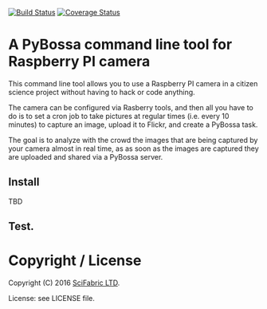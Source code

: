 [![Build Status](https://travis-ci.org/PyBossa/rasberrypi-trapcamera.svg)](https://travis-ci.org/PyBossa/rasberrypi-trapcamera) [![Coverage Status](https://coveralls.io/repos/PyBossa/rasberrypi-trapcamera/badge.svg?branch=master&service=github)](https://coveralls.io/github/PyBossa/rasberrypi-trapcamera?branch=master)
# A PyBossa command line tool for Raspberry PI camera

This command line tool allows you to use a Raspberry PI camera in a 
citizen science project without having to hack or code anything.

The camera can be configured via Rasberry tools, and then all you
have to do is to set a cron job to take pictures at regular times
(i.e. every 10 minutes) to capture an image, upload it to Flickr, and
create a PyBossa task.

The goal is to analyze with the crowd the images that are being captured
by your camera almost in real time, as as soon as the images are captured
they are uploaded and shared via a PyBossa server.

## Install

TBD

## Test.

# Copyright / License

Copyright (C) 2016 [SciFabric LTD](http://scifabric.com).

License: see LICENSE file.
